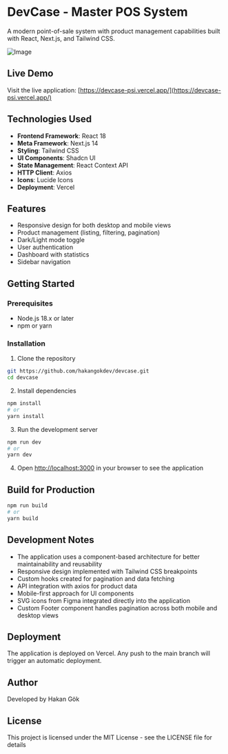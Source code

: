 # DevCase - Master POS System

A modern point-of-sale system with product management capabilities built with React, Next.js, and Tailwind CSS.

![Image](https://github.com/user-attachments/assets/1b783438-69f4-495e-bf37-2b3b882ae83f)

## Live Demo

Visit the live application: [https://devcase-psi.vercel.app/](https://devcase-psi.vercel.app/)

## Technologies Used

- **Frontend Framework**: React 18
- **Meta Framework**: Next.js 14
- **Styling**: Tailwind CSS
- **UI Components**: Shadcn UI
- **State Management**: React Context API
- **HTTP Client**: Axios
- **Icons**: Lucide Icons
- **Deployment**: Vercel

## Features

- Responsive design for both desktop and mobile views
- Product management (listing, filtering, pagination)
- Dark/Light mode toggle
- User authentication
- Dashboard with statistics
- Sidebar navigation

## Getting Started

### Prerequisites

- Node.js 18.x or later
- npm or yarn

### Installation

1. Clone the repository
```bash
git https://github.com/hakangokdev/devcase.git
cd devcase
```

2. Install dependencies
```bash
npm install
# or
yarn install
```

3. Run the development server
```bash
npm run dev
# or
yarn dev
```

4. Open [http://localhost:3000](http://localhost:3000) in your browser to see the application

## Build for Production

```bash
npm run build
# or
yarn build
```

## Development Notes

- The application uses a component-based architecture for better maintainability and reusability
- Responsive design implemented with Tailwind CSS breakpoints
- Custom hooks created for pagination and data fetching
- API integration with axios for product data
- Mobile-first approach for UI components
- SVG icons from Figma integrated directly into the application
- Custom Footer component handles pagination across both mobile and desktop views

## Deployment

The application is deployed on Vercel. Any push to the main branch will trigger an automatic deployment.

## Author

Developed by Hakan Gök

## License

This project is licensed under the MIT License - see the LICENSE file for details 
